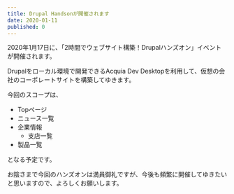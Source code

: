 ```yaml
---
title: Drupal Handsonが開催されます
date: 2020-01-11
published: 0
---
```


2020年1月17日に、「2時間でウェブサイト構築！Drupalハンズオン」イベントが開催されます。

Drupalをローカル環境で開発できるAcquia Dev Desktopを利用して、仮想の会社のコーポレートサイトを構築してゆきます。

今回のスコープは、
- Topページ
- ニュース一覧
- 企業情報
    - 支店一覧
- 製品一覧

となる予定です。

お陰さまで今回のハンズオンは満員御礼ですが、今後も頻繁に開催してゆきたいと思いますので、よろしくお願いします。
